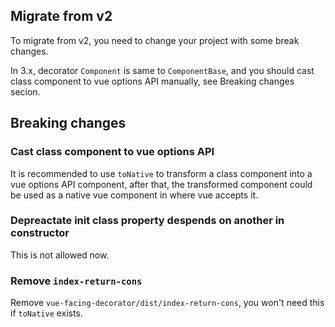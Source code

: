 ## Migrate from v2

To migrate from v2, you need to change your project with some break changes.

In 3.x, decorator `Component` is same to `ComponentBase`, and you should cast class component to vue options API manually, see Breaking changes secion.

## Breaking changes

### Cast class component to vue options API

It is recommended to use `toNative` to transform a class component into a vue options API component, after that, the transformed component could be used as a native vue component in where vue accepts it.

[](./breaking-changes-toNative.ts ':include :type=code typescript')

### Depreactate init class property despends on another in constructor

This is not allowed now.

[](./breaking-changes-classProperty.ts ':include :type=code typescript')

### Remove `index-return-cons`

Remove `vue-facing-decorator/dist/index-return-cons`, you won't need this if `toNative` exists.
